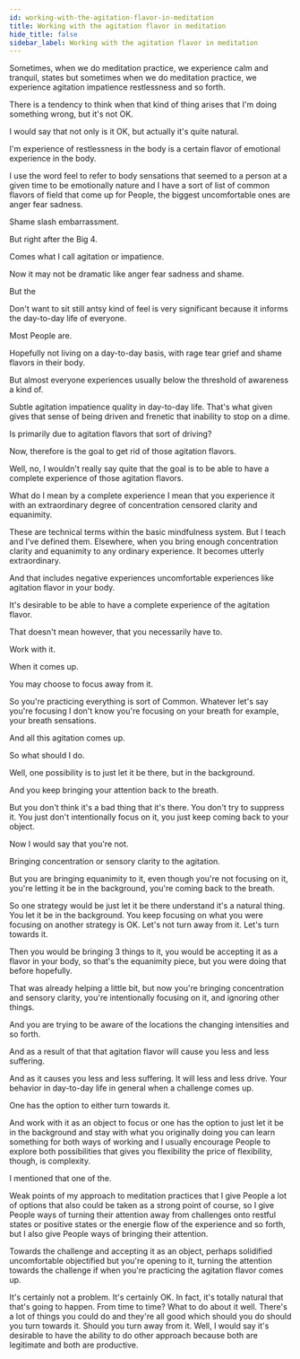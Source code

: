 ```yaml
---
id: working-with-the-agitation-flavor-in-meditation
title: Working with the agitation flavor in meditation
hide_title: false
sidebar_label: Working with the agitation flavor in meditation
---
```

Sometimes, when we do meditation practice, we experience calm and tranquil, states but sometimes when we do meditation practice, we experience agitation impatience restlessness and so forth.

There is a tendency to think when that kind of thing arises that I'm doing something wrong, but it's not OK.

I would say that not only is it OK, but actually it's quite natural.

I'm experience of restlessness in the body is a certain flavor of emotional experience in the body.

I use the word feel to refer to body sensations that seemed to a person at a given time to be emotionally nature and I have a sort of list of common flavors of field that come up for People, the biggest uncomfortable ones are anger fear sadness.

Shame slash embarrassment.

But right after the Big 4.

Comes what I call agitation or impatience.

Now it may not be dramatic like anger fear sadness and shame.

But the

Don't want to sit still antsy kind of feel is very significant because it informs the day-to-day life of everyone.

Most People are.

Hopefully not living on a day-to-day basis, with rage tear grief and shame flavors in their body.

But almost everyone experiences usually below the threshold of awareness a kind of.

Subtle agitation impatience quality in day-to-day life. That's what given gives that sense of being driven and frenetic that inability to stop on a dime.

Is primarily due to agitation flavors that sort of driving?

Now, therefore is the goal to get rid of those agitation flavors.

Well, no, I wouldn't really say quite that the goal is to be able to have a complete experience of those agitation flavors.

What do I mean by a complete experience I mean that you experience it with an extraordinary degree of concentration censored clarity and equanimity.

These are technical terms within the basic mindfulness system. But I teach and I've defined them. Elsewhere, when you bring enough concentration clarity and equanimity to any ordinary experience. It becomes utterly extraordinary.

And that includes negative experiences uncomfortable experiences like agitation flavor in your body.

It's desirable to be able to have a complete experience of the agitation flavor.

That doesn't mean however, that you necessarily have to.

Work with it.

When it comes up.

You may choose to focus away from it.

So you're practicing everything is sort of Common. Whatever let's say you're focusing I don't know you're focusing on your breath for example, your breath sensations.

And all this agitation comes up.

So what should I do.

Well, one possibility is to just let it be there, but in the background.

And you keep bringing your attention back to the breath.

But you don't think it's a bad thing that it's there. You don't try to suppress it. You just don't intentionally focus on it, you just keep coming back to your object.

Now I would say that you're not.

Bringing concentration or sensory clarity to the agitation.

But you are bringing equanimity to it, even though you're not focusing on it, you're letting it be in the background, you're coming back to the breath.

So one strategy would be just let it be there understand it's a natural thing. You let it be in the background. You keep focusing on what you were focusing on another strategy is OK. Let's not turn away from it. Let's turn towards it.

Then you would be bringing 3 things to it, you would be accepting it as a flavor in your body, so that's the equanimity piece, but you were doing that before hopefully.

That was already helping a little bit, but now you're bringing concentration and sensory clarity, you're intentionally focusing on it, and ignoring other things.

And you are trying to be aware of the locations the changing intensities and so forth.

And as a result of that that agitation flavor will cause you less and less suffering.

And as it causes you less and less suffering. It will less and less drive. Your behavior in day-to-day life in general when a challenge comes up.

One has the option to either turn towards it.

And work with it as an object to focus or one has the option to just let it be in the background and stay with what you originally doing you can learn something for both ways of working and I usually encourage People to explore both possibilities that gives you flexibility the price of flexibility, though, is complexity.

I mentioned that one of the.

Weak points of my approach to meditation practices that I give People a lot of options that also could be taken as a strong point of course, so I give People ways of turning their attention away from challenges onto restful states or positive states or the energie flow of the experience and so forth, but I also give People ways of bringing their attention.

Towards the challenge and accepting it as an object, perhaps solidified uncomfortable objectified but you're opening to it, turning the attention towards the challenge if when you're practicing the agitation flavor comes up.

It's certainly not a problem. It's certainly OK. In fact, it's totally natural that that's going to happen. From time to time? What to do about it well. There's a lot of things you could do and they're all good which should you do should you turn towards it. Should you turn away from it. Well, I would say it's desirable to have the ability to do other approach because both are legitimate and both are productive.

